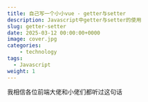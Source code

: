```yaml
---
title: 自己写一个小小vue - getter与setter
description: Javascript中getter与setter的使用
slug: getter-setter
date: 2025-03-12 00:00:00+0000
image: cover.jpg
categories:
    - technology
tags:
  - Javascript
weight: 1
---
```

我相信各位前端大佬和小佬们都听过这句话